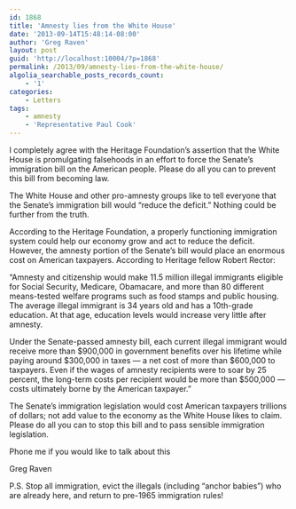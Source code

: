 ```yaml
---
id: 1868
title: 'Amnesty lies from the White House'
date: '2013-09-14T15:48:14-08:00'
author: 'Greg Raven'
layout: post
guid: 'http://localhost:10004/?p=1868'
permalink: /2013/09/amnesty-lies-from-the-white-house/
algolia_searchable_posts_records_count:
    - '1'
categories:
    - Letters
tags:
    - amnesty
    - 'Representative Paul Cook'
---
```


I completely agree with the Heritage Foundation’s assertion that the White House is promulgating falsehoods in an effort to force the Senate’s immigration bill on the American people. Please do all you can to prevent this bill from becoming law.  
  
The White House and other pro-amnesty groups like to tell everyone that the Senate’s immigration bill would “reduce the deficit.” Nothing could be further from the truth.

According to the Heritage Foundation, a properly functioning immigration system could help our economy grow and act to reduce the deficit. However, the amnesty portion of the Senate’s bill would place an enormous cost on American taxpayers. According to Heritage fellow Robert Rector:

“Amnesty and citizenship would make 11.5 million illegal immigrants eligible for Social Security, Medicare, Obamacare, and more than 80 different means-tested welfare programs such as food stamps and public housing. The average illegal immigrant is 34 years old and has a 10th-grade education. At that age, education levels would increase very little after amnesty.

Under the Senate-passed amnesty bill, each current illegal immigrant would receive more than $900,000 in government benefits over his lifetime while paying around $300,000 in taxes — a net cost of more than $600,000 to taxpayers. Even if the wages of amnesty recipients were to soar by 25 percent, the long-term costs per recipient would be more than $500,000 — costs ultimately borne by the American taxpayer.”

The Senate’s immigration legislation would cost American taxpayers trillions of dollars; not add value to the economy as the White House likes to claim. Please do all you can to stop this bill and to pass sensible immigration legislation.

Phone me if you would like to talk about this

Greg Raven

P.S. Stop all immigration, evict the illegals (including “anchor babies”) who are already here, and return to pre-1965 immigration rules!